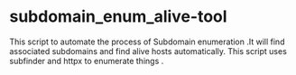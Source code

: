 # subdomain_enum_alive-tool
This script to automate the process of Subdomain enumeration .It will find associated subdomains and find alive hosts automatically. This script uses subfinder and httpx to enumerate things .
